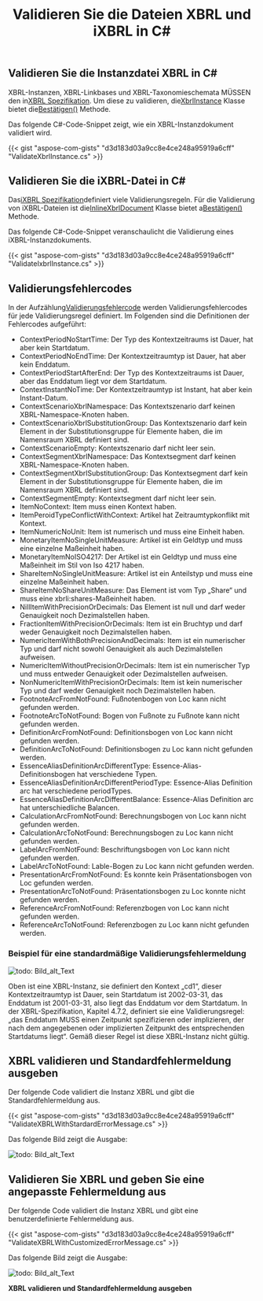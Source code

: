 ﻿---
title: Validieren Sie die Dateien XBRL und iXBRL in C#
linktitle: Validieren Sie die Dateien XBRL und iXBRL
keywords: xbrl taxonomy,xbrl,ixbrl,xbrl linkbases,xbrl Instances
description: C# Finance Bibliothek API kann XBRL- und iXBRL-Dateien validieren. Weitere Informationen finden Sie in den Beispielcodes in diesem Artikel.
type: docs
weight: 30
url: /de/net/validate-xbrl-and-ixbrl-files/
---
## **Validieren Sie die Instanzdatei XBRL in C#**
 XBRL-Instanzen, XBRL-Linkbases und XBRL-Taxonomieschemata MÜSSEN den in[XBRL Spezifikation](http://www.xbrl.org/Specification/XBRL-2.1/REC-2003-12-31/XBRL-2.1-REC-2003-12-31+corrected-errata-2013-02-20.html). Um diese zu validieren, die[XbrlInstance](https://reference.aspose.com/finance/net/aspose.finance.xbrl/xbrlinstance) Klasse bietet die[Bestätigen()](https://reference.aspose.com/finance/net/aspose.finance.xbrl/xbrlinstance/methods/validate) Methode.

Das folgende C#-Code-Snippet zeigt, wie ein XBRL-Instanzdokument validiert wird.

{{< gist "aspose-com-gists" "d3d183d03a9cc8e4ce248a95919a6cff" "ValidateXbrlInstance.cs" >}}
## **Validieren Sie die iXBRL-Datei in C#**
 Das[iXBRL Spezifikation](http://www.xbrl.org/specification/inlinexbrl-part1/rec-2013-11-18/inlinexbrl-part1-rec-2013-11-18.html)definiert viele Validierungsregeln. Für die Validierung von iXBRL-Dateien ist die[InlineXbrlDocument](https://reference.aspose.com/finance/net/aspose.finance.xbrl.inline/inlinexbrldocument) Klasse bietet a[Bestätigen()](https://reference.aspose.com/finance/net/aspose.finance.xbrl.inline/inlinexbrldocument/methods/validate) Methode.

Das folgende C#-Code-Snippet veranschaulicht die Validierung eines iXBRL-Instanzdokuments.

{{< gist "aspose-com-gists" "d3d183d03a9cc8e4ce248a95919a6cff" "ValidateIxbrlInstance.cs" >}}
## **Validierungsfehlercodes**
 In der Aufzählung[Validierungsfehlercode](https://reference.aspose.com/finance/net/aspose.finance.xbrl.validator/validationerrorcode) werden Validierungsfehlercodes für jede Validierungsregel definiert.
Im Folgenden sind die Definitionen der Fehlercodes aufgeführt:

- ContextPeriodNoStartTime: Der Typ des Kontextzeitraums ist Dauer, hat aber kein Startdatum.
- ContextPeriodNoEndTime: Der Kontextzeitraumtyp ist Dauer, hat aber kein Enddatum.
- ContextPeriodStartAfterEnd: Der Typ des Kontextzeitraums ist Dauer, aber das Enddatum liegt vor dem Startdatum.
- ContextInstantNoTime: Der Kontextzeitraumtyp ist Instant, hat aber kein Instant-Datum.
- ContextScenarioXbrlNamespace: Das Kontextszenario darf keinen XBRL-Namespace-Knoten haben.
- ContextScenarioXbrlSubstitutionGroup: Das Kontextszenario darf kein Element in der Substitutionsgruppe für Elemente haben, die im Namensraum XBRL definiert sind.
- ContextScenarioEmpty: Kontextszenario darf nicht leer sein.
- ContextSegmentXbrlNamespace: Das Kontextsegment darf keinen XBRL-Namespace-Knoten haben.
- ContextSegmentXbrlSubstitutionGroup: Das Kontextsegment darf kein Element in der Substitutionsgruppe für Elemente haben, die im Namensraum XBRL definiert sind.
- ContextSegmentEmpty: Kontextsegment darf nicht leer sein.
- ItemNoContext: Item muss einen Kontext haben.
- ItemPeroidTypeConflictWithContext: Artikel hat Zeitraumtypkonflikt mit Kontext.
- ItemNumericNoUnit: Item ist numerisch und muss eine Einheit haben.
- MonetaryItemNoSingleUnitMeasure: Artikel ist ein Geldtyp und muss eine einzelne Maßeinheit haben.
- MonetaryItemNoISO4217: Der Artikel ist ein Geldtyp und muss eine Maßeinheit im Stil von Iso 4217 haben.
- ShareItemNoSingleUnitMeasure: Artikel ist ein Anteilstyp und muss eine einzelne Maßeinheit haben.
- ShareItemNoShareUnitMeasure: Das Element ist vom Typ „Share“ und muss eine xbrli:shares-Maßeinheit haben.
- NillItemWithPrecisionOrDecimals: Das Element ist null und darf weder Genauigkeit noch Dezimalstellen haben.
- FractionItemWithPrecisionOrDecimals: Item ist ein Bruchtyp und darf weder Genauigkeit noch Dezimalstellen haben.
- NumericItemWithBothPrecisionAndDecimals: Item ist ein numerischer Typ und darf nicht sowohl Genauigkeit als auch Dezimalstellen aufweisen.
- NumericItemWithoutPrecisionOrDecimals: Item ist ein numerischer Typ und muss entweder Genauigkeit oder Dezimalstellen aufweisen.
- NonNumericItemWithPrecisionOrDecimals: Item ist kein numerischer Typ und darf weder Genauigkeit noch Dezimalstellen haben.
- FootnoteArcFromNotFound: Fußnotenbogen von Loc kann nicht gefunden werden.
- FootnoteArcToNotFound: Bogen von Fußnote zu Fußnote kann nicht gefunden werden.
- DefinitionArcFromNotFound: Definitionsbogen von Loc kann nicht gefunden werden.
- DefinitionArcToNotFound: Definitionsbogen zu Loc kann nicht gefunden werden.
- EssenceAliasDefinitionArcDifferentType: Essence-Alias-Definitionsbogen hat verschiedene Typen.
- EssenceAliasDefinitionArcDifferentPeriodType: Essence-Alias Definition arc hat verschiedene periodTypes.
- EssenceAliasDefinitionArcDifferentBalance: Essence-Alias Definition arc hat unterschiedliche Balancen.
- CalculationArcFromNotFound: Berechnungsbogen von Loc kann nicht gefunden werden.
- CalculationArcToNotFound: Berechnungsbogen zu Loc kann nicht gefunden werden.
- LabelArcFromNotFound: Beschriftungsbogen von Loc kann nicht gefunden werden.
- LabelArcToNotFound: Lable-Bogen zu Loc kann nicht gefunden werden.
- PresentationArcFromNotFound: Es konnte kein Präsentationsbogen von Loc gefunden werden.
- PresentationArcToNotFound: Präsentationsbogen zu Loc konnte nicht gefunden werden.
- ReferenceArcFromNotFound: Referenzbogen von Loc kann nicht gefunden werden.
- ReferenceArcToNotFound: Referenzbogen zu Loc kann nicht gefunden werden.
### **Beispiel für eine standardmäßige Validierungsfehlermeldung**
![todo: Bild_alt_Text](validate-xbrl-and-ixbrl-files_1.png)

Oben ist eine XBRL-Instanz, sie definiert den Kontext „cd1“, dieser Kontextzeitraumtyp ist Dauer, sein Startdatum ist 2002-03-31, das Enddatum ist 2001-03-31, also liegt das Enddatum vor dem Startdatum. In der XBRL-Spezifikation, Kapitel 4.7.2, definiert sie eine Validierungsregel: „das Enddatum MUSS einen Zeitpunkt spezifizieren oder implizieren, der nach dem angegebenen oder implizierten Zeitpunkt des entsprechenden Startdatums liegt“. Gemäß dieser Regel ist diese XBRL-Instanz nicht gültig.
## **XBRL validieren und Standardfehlermeldung ausgeben**
Der folgende Code validiert die Instanz XBRL und gibt die Standardfehlermeldung aus.

{{< gist "aspose-com-gists" "d3d183d03a9cc8e4ce248a95919a6cff" "ValidateXBRLWithStardardErrorMessage.cs" >}}

Das folgende Bild zeigt die Ausgabe:

![todo: Bild_alt_Text](validate-xbrl-and-ixbrl-files_2.png)
## **Validieren Sie XBRL und geben Sie eine angepasste Fehlermeldung aus**
Der folgende Code validiert die Instanz XBRL und gibt eine benutzerdefinierte Fehlermeldung aus.

{{< gist "aspose-com-gists" "d3d183d03a9cc8e4ce248a95919a6cff" "ValidateXBRLWithCustomizedErrorMessage.cs" >}}

Das folgende Bild zeigt die Ausgabe:

![todo: Bild_alt_Text](validate-xbrl-and-ixbrl-files_3.png)

**XBRL validieren und Standardfehlermeldung ausgeben**



